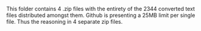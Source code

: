 This folder contains 4 .zip files with the entirety of the 2344 converted text files distributed amongst them.
Github is presenting a 25MB limit per single file.  Thus the reasoning in 4 separate zip files.
